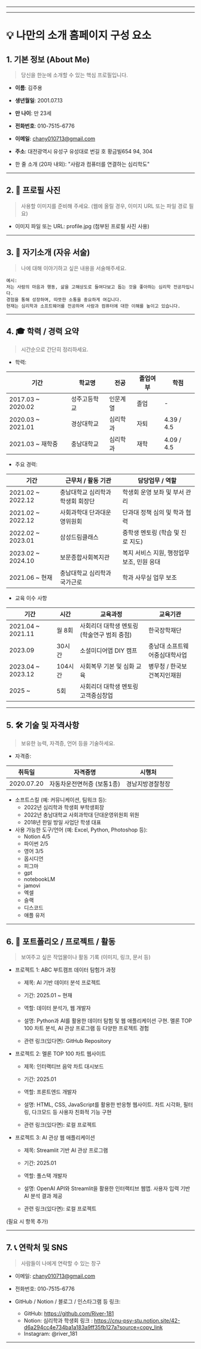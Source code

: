 
---



---

# 💡 나만의 소개 홈페이지 구성 요소

## 1. 기본 정보 (About Me)

> 당신을 한눈에 소개할 수 있는 핵심 프로필입니다.


- **이름**: 김주용
    
- **생년월일**: 2001.07.13
    
- **만 나이**: 만 23세
    
- **전화번호**: 010-7515-6776
    
- **이메일**: [chany010713@gmail.com](mailto:chany010713@gmail.com)
    
- **주소**: 대전광역시 유성구 유성대로 번길 호 황금빌654 94, 304
    
    
- 한 줄 소개 (20자 내외): "사람과 컴퓨터를 연결하는 심리학도"
    

---

## 2. 📸 프로필 사진

> 사용할 이미지를 준비해 주세요. (웹에 올릴 경우, 이미지 URL 또는 파일 경로 필요)

- 이미지 파일 또는 URL: profile.jpg (첨부된 프로필 사진 사용)
    

---

## 3. 📝 자기소개 (자유 서술)

> 나에 대해 이야기하고 싶은 내용을 서술해주세요.

```
예시:  
저는 사람의 마음과 행동, 삶을 고해상도로 들여다보고 돕는 것을 좋아하는 심리학 전공자입니다.  
경험을 통해 성장하며, 따뜻한 소통을 중요하게 여깁니다.  
현재는 심리학과 소프트웨어를 전공하며 사람과 컴퓨터에 대한 이해를 높이고 있습니다. 
```


---

## 4. 🎓 학력 / 경력 요약

> 시간순으로 간단히 정리하세요.

- 학력:

| 기간                | 학교명    | 전공   | 졸업여부 | 학점         |
| ----------------- | ------ | ---- | ---- | ---------- |
| 2017.03 ~ 2020.02 | 성주고등학교 | 인문계열 | 졸업   | -          |
| 2020.03 ~ 2021.01 | 경상대학교  | 심리학과 | 자퇴   | 4.39 / 4.5 |
| 2021.03 ~ 재학중     | 충남대학교  | 심리학과 | 재학   | 4.09 / 4.5 |


- 주요 경력:

| 기간                | 근무처 / 활동 기관        | 담당업무 / 역할                 |
| ----------------- | ------------------ | ------------------------- |
| 2021.02 ~ 2022.12 | 충남대학교 심리학과 학생회 회장단 | 학생회 운영 보좌 및 부서 관리         |
| 2021.02 ~ 2022.12 | 사회과학대 단과대운영위원회     | 단과대 정책 심의 및 학과 협력         |
| 2022.02 ~ 2023.01 | 삼성드림클래스            | 중학생 멘토링 (학습 및 진로 지도)      |
| 2023.02 ~ 2024.10 | 보문종합사회복지관          | 복지 서비스 지원, 행정업무 보조, 민원 응대 |
| 2021.06 ~ 현재      | 충남대학교 심리학과 국가근로    | 학과 사무실 업무 보조              |

- 교육 이수 사항

| 기간                | 시간    | 교육과정                      | 교육기관            |
| ----------------- | ----- | ------------------------- | --------------- |
| 2021.04 ~ 2021.11 | 월 8회  | 사회리더 대학생 멘토링 (학술연구 범죄 중점) | 한국장학재단          |
| 2023.09           | 30시간  | 소셜미디어앱 DIY 캠프             | 충남대 소프트웨어중심대학사업 |
| 2023.04 ~ 2023.12 | 104시간 | 사회복무 기본 및 심화 교육           | 병무청 / 한국보건복지인재원 |
| 2025 ~            | 5회    | 사회리더 대학생 멘토링 고객중심창업       |                 |


---

## 5. 🛠️ 기술 및 자격사항

> 보유한 능력, 자격증, 언어 등을 기술하세요.

- 자격증:

| 취득일        | 자격증명            | 시행처      |
| ---------- | --------------- | -------- |
| 2020.07.20 | 자동차운전면허증 (보통1종) | 경남지방경찰청장 |
    
- 소프트스킬 (예: 커뮤니케이션, 팀워크 등):
    - 2022년 심리학과 학생회 부학생회장
    - 2022년 충남대학교 사회과학대 단대운영위원회 위원
    - 2018년 한일 방일 사업단 학생 대표
- 사용 가능한 도구/언어 (예: Excel, Python, Photoshop 등):
    - Notion 4/5
    - 파이썬 2/5
    - 영어 3/5
    - 옵시디언
    - 피그마
    - gpt
    - notebookLM
    - jamovi
    - 엑셀
    - 슬랙
    - 디스코드
    - 애플 유저

---

## 6. 📂 포트폴리오 / 프로젝트 / 활동

> 보여주고 싶은 작업물이나 활동 기록 (이미지, 링크, 문서 등)

- 프로젝트 1: ABC 부트캠프 데이터 탐험가 과정
    
    - 제목: AI 기반 데이터 분석 프로젝트
        
    - 기간: 2025.01 ~ 현재
        
    - 역할: 데이터 분석가, 웹 개발자
        
    - 설명: Python과 AI를 활용한 데이터 탐험 및 웹 애플리케이션 구현. 멜론 TOP 100 차트 분석, AI 관상 프로그램 등 다양한 프로젝트 경험
        
    - 관련 링크(있다면): GitHub Repository
        

- 프로젝트 2: 멜론 TOP 100 차트 웹사이트
    
    - 제목: 인터랙티브 음악 차트 대시보드
        
    - 기간: 2025.01
        
    - 역할: 프론트엔드 개발자
        
    - 설명: HTML, CSS, JavaScript를 활용한 반응형 웹사이트. 차트 시각화, 필터링, 다크모드 등 사용자 친화적 기능 구현
        
    - 관련 링크(있다면): 로컬 프로젝트
        

- 프로젝트 3: AI 관상 웹 애플리케이션
    
    - 제목: Streamlit 기반 AI 관상 프로그램
        
    - 기간: 2025.01
        
    - 역할: 풀스택 개발자
        
    - 설명: OpenAI API와 Streamlit을 활용한 인터랙티브 웹앱. 사용자 입력 기반 AI 분석 결과 제공
        
    - 관련 링크(있다면): 로컬 프로젝트
        

(필요 시 항목 추가)

---

## 7. 📞 연락처 및 SNS

> 사람들이 나에게 연락할 수 있는 창구

- 이메일: chany010713@gmail.com
    
- 전화번호: 010-7515-6776
    
- GitHub / Notion / 블로그 / 인스타그램 등 링크:
    - GitHub: https://github.com/River-181
    - Notion: 심리학과 학생회 링크 : https://cnu-psy-stu.notion.site/42-d6a294cc4e734ba1a183a9ff35fb127a?source=copy_link
    - Instagram: @river_181
    

---
